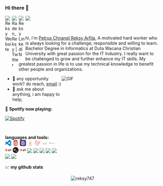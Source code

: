 ### Hi there 👋

<a href="https://reksy747.github.io/">
  <img align="left" alt="Reksy Website" width="22px" src="https://upload.wikimedia.org/wikipedia/commons/0/0b/Blue_globe_icon.svg" />
</a>
<a href="https://twitter.com/Raden_Reksy">
  <img align="left" alt="Raden_Reksy | Twitter" width="22px" src="https://raw.githubusercontent.com/peterthehan/peterthehan/master/assets/twitter.svg" />
</a>
<a href="https://www.linkedin.com/in/reksy">
  <img align="left" alt="Reksy LinkedIN" width="22px" src="https://raw.githubusercontent.com/peterthehan/peterthehan/master/assets/linkedin.svg" />
</a>

![](https://visitor-badge.glitch.me/badge?page_id=Reksy747.Reksy747)

<br />

hi, i'm [Petrus Chnanel Reksy Arfila](https://reksy747.github.io/), A motivated hard worker who is always looking for a challenge, responsible and willing to learn. Bachelor Degree in Informatics at Duta Wacana Christian University with great passion for the IT Industry. I really want to be challenged to grow and further enhance my IT skills. My greatest passion in life is to use my technical knowledge to benefit other people and organizations.

<img align="right" alt="GIF" src="https://github.com/abhisheknaiidu/abhisheknaiidu/blob/master/code.gif?raw=true" width="320" height="320" />

- 💼 any opportunity work? do reach, [email](mailto:reksy737@gmail.com) :)
- 💬 ask me about anything, i am happy to help;

🎵 **Spotify now playing:**
<!--START_SECTION:waka-->

[![Spotify](https://novatorem.vercel.app/api/spotify?background_color=0d1117&border_color=ffffff)](https://open.spotify.com/user/21c4wsngsgcs63rebycex3fqi)

<!--END_SECTION:waka-->
<br />

**languages and tools:**  
<code><img height="20" src="https://raw.githubusercontent.com/github/explore/80688e429a7d4ef2fca1e82350fe8e3517d3494d/topics/visual-studio-code/visual-studio-code.png"></code>
<code><img height="20" src="https://raw.githubusercontent.com/github/explore/80688e429a7d4ef2fca1e82350fe8e3517d3494d/topics/html/html.png"></code>
<code><img height="20" src="https://raw.githubusercontent.com/github/explore/80688e429a7d4ef2fca1e82350fe8e3517d3494d/topics/bootstrap/bootstrap.png"></code>
<code><img height="20" src="https://raw.githubusercontent.com/github/explore/80688e429a7d4ef2fca1e82350fe8e3517d3494d/topics/java/java.png"></code>
<code><img height="20" src="https://raw.githubusercontent.com/github/explore/80688e429a7d4ef2fca1e82350fe8e3517d3494d/topics/laravel/laravel.png"></code>
<code><img height="20" src="https://raw.githubusercontent.com/github/explore/80688e429a7d4ef2fca1e82350fe8e3517d3494d/topics/mysql/mysql.png"></code>
<code><img height="20" src="https://raw.githubusercontent.com/github/explore/80688e429a7d4ef2fca1e82350fe8e3517d3494d/topics/mongodb/mongodb.png"></code>
<code><img height="20" src="https://raw.githubusercontent.com/github/explore/80688e429a7d4ef2fca1e82350fe8e3517d3494d/topics/git/git.png"></code>
<code><img height="20" src="https://raw.githubusercontent.com/github/explore/80688e429a7d4ef2fca1e82350fe8e3517d3494d/topics/terminal/terminal.png"></code>
<code><img height="20" src="https://raw.githubusercontent.com/github/explore/80688e429a7d4ef2fca1e82350fe8e3517d3494d/topics/git/git.png"></code>
<code><img height="20" src="https://cdn.worldvectorlogo.com/logos/google-cloud-1.svg"></code>
<code><img height="20" src="https://cdn.worldvectorlogo.com/logos/aws-2.svg"></code>
<code><img height="20" src="https://upload.wikimedia.org/wikipedia/commons/e/e9/Jenkins_logo.svg"></code>
<code><img height="20" src="https://upload.wikimedia.org/wikipedia/commons/0/04/Terraform_Logo.svg"></code>
<code><img height="20" src="https://cdn.worldvectorlogo.com/logos/docker.svg"></code>
<code><img height="20" src="https://cdn.worldvectorlogo.com/logos/kubernets.svg"></code>
<code><img height="20" src="https://cncf-branding.netlify.app/img/projects/helm/horizontal/color/helm-horizontal-color.svg"></code>

📈 **my github stats**

<p align="center"> <img src="https://github-readme-stats.vercel.app/api?username=reksy747&show_icons=true&theme=gotham" alt="reksy747" />


